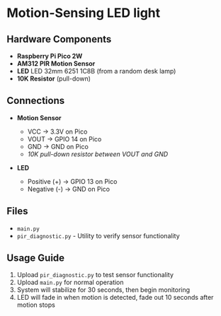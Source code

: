 # Motion-Sensing LED light

## Hardware Components
- **Raspberry Pi Pico 2W**
- **AM312 PIR Motion Sensor**
- **LED** LED 32mm 6251 1C8B (from a random desk lamp)
- **10K Resistor** (pull-down)

## Connections
- **Motion Sensor**
  - VCC → 3.3V on Pico
  - VOUT → GPIO 14 on Pico
  - GND → GND on Pico
  - *10K pull-down resistor between VOUT and GND*

- **LED**
  - Positive (+) → GPIO 13 on Pico
  - Negative (-) → GND on Pico

## Files
- `main.py`
- `pir_diagnostic.py` - Utility to verify sensor functionality

## Usage Guide
1. Upload `pir_diagnostic.py` to test sensor functionality
2. Upload `main.py` for normal operation
3. System will stabilize for 30 seconds, then begin monitoring
4. LED will fade in when motion is detected, fade out 10 seconds after motion stops